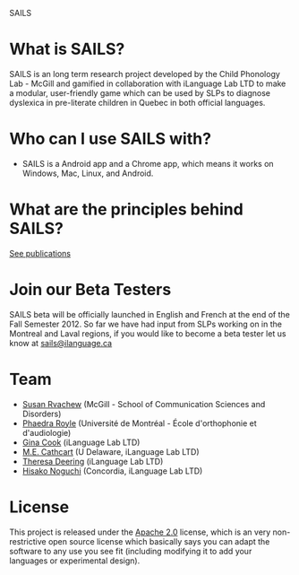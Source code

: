 SAILS 

# What is SAILS?
SAILS is an long term research project developed by the Child Phonology Lab - McGill and gamified in collaboration with iLanguage Lab LTD to make a modular, user-friendly game which can be used by SLPs to diagnose dyslexica in pre-literate children in Quebec in both official languages.

# Who can I use SAILS with?
* SAILS is a Android app and a Chrome app, which means it works on Windows, Mac, Linux, and Android.

# What are the principles behind SAILS?

[See publications](http://www.medicine.mcgill.ca/srvachew/)

# Join our Beta Testers

SAILS beta will be officially launched in English and French at the end of the Fall Semester 2012. So far we have had input from SLPs working on in the Montreal and Laval regions, if you would like to become a beta tester let us know at sails@ilanguage.ca 

# Team
* [Susan Rvachew](http://www.medicine.mcgill.ca/srvachew/) (McGill - School of Communication Sciences and Disorders)
* [Phaedra Royle](http://www.crblm.ca/members/phaedra_royle) (Université de Montréal - École d'orthophonie et d'audiologie)
* [Gina Cook](http://ilanguage.ca/) (iLanguage Lab LTD)
* [M.E. Cathcart](http://udel.edu/~mdotedot/) (U Delaware, iLanguage Lab LTD)
* [Theresa Deering](http://ilanguage.ca/) (iLanguage Lab LTD)
* [Hisako Noguchi](http://ilanguage.ca/) (Concordia, iLanguage Lab LTD)

# License 

This project is released under the [Apache 2.0](http://www.apache.org/licenses/LICENSE-2.0.html) license, which is an very non-restrictive open source license which basically says you can adapt the software to any use you see fit (including modifying it to add your languages or experimental design).

